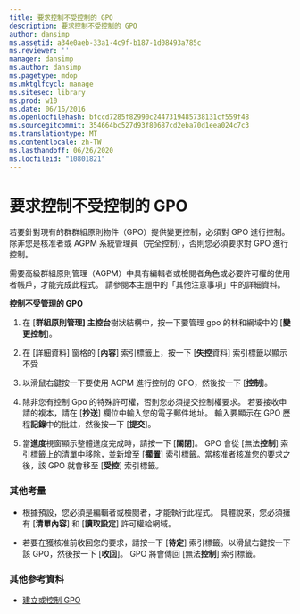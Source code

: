 ```yaml
---
title: 要求控制不受控制的 GPO
description: 要求控制不受控制的 GPO
author: dansimp
ms.assetid: a34e0aeb-33a1-4c9f-b187-1d08493a785c
ms.reviewer: ''
manager: dansimp
ms.author: dansimp
ms.pagetype: mdop
ms.mktglfcycl: manage
ms.sitesec: library
ms.prod: w10
ms.date: 06/16/2016
ms.openlocfilehash: bfccd7285f82990c2447319485738131cf559f48
ms.sourcegitcommit: 354664bc527d93f80687cd2eba70d1eea024c7c3
ms.translationtype: MT
ms.contentlocale: zh-TW
ms.lasthandoff: 06/26/2020
ms.locfileid: "10801821"
---
```

# 要求控制不受控制的 GPO


若要針對現有的群群組原則物件（GPO）提供變更控制，必須對 GPO 進行控制。 除非您是核准者或 AGPM 系統管理員（完全控制），否則您必須要求對 GPO 進行控制。

需要高級群組原則管理（AGPM）中具有編輯者或檢閱者角色或必要許可權的使用者帳戶，才能完成此程式。 請參閱本主題中的「其他注意事項」中的詳細資料。

**控制不受管理的 GPO**

1.  在 [**群組原則管理] 主控台**樹狀結構中，按一下要管理 gpo 的林和網域中的 [**變更控制**]。

2.  在 [詳細資料] 窗格的 [**內容**] 索引標籤上，按一下 [**失控**資料] 索引標籤以顯示不受

3.  以滑鼠右鍵按一下要使用 AGPM 進行控制的 GPO，然後按一下 [**控制**]。

4.  除非您有控制 Gpo 的特殊許可權，否則您必須提交控制權要求。 若要接收申請的複本，請在 [**抄送**] 欄位中輸入您的電子郵件地址。 輸入要顯示在 GPO 歷程**記錄**中的批註，然後按一下 [**提交**]。

5.  當**進度**視窗顯示整體進度完成時，請按一下 [**關閉**]。 GPO 會從 [無法**控制**] 索引標籤上的清單中移除，並新增至 [**擱置**] 索引標籤。當核准者核准您的要求之後，該 GPO 就會移至 [**受控**] 索引標籤。

### 其他考量

-   根據預設，您必須是編輯者或檢閱者，才能執行此程式。 具體說來，您必須擁有 [**清單內容**] 和 [**讀取設定**] 許可權給網域。

-   若要在獲核准前收回您的要求，請按一下 [**待定**] 索引標籤。以滑鼠右鍵按一下該 GPO，然後按一下 [**收回**]。 GPO 將會傳回 [無法**控制**] 索引標籤。

### 其他參考資料

-   [建立或控制 GPO](creating-or-controlling-a-gpo-agpm40-ed.md)

 

 





